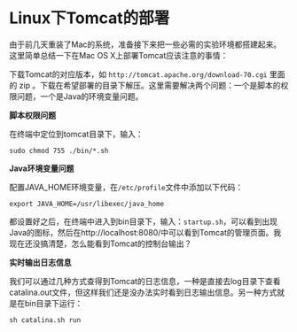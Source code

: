 # Linux下Tomcat的部署

由于前几天重装了Mac的系统，准备接下来把一些必需的实验环境都搭建起来。这里简单总结一下在Mac OS X上部署Tomcat应该注意的事情：

下载Tomcat的对应版本，如 `http://tomcat.apache.org/download-70.cgi` 里面的 zip 。下载在希望部署的目录下解压。这里需要解决两个问题：一个是脚本的权限问题，一个是Java的环境变量问题。

**脚本权限问题**

在终端中定位到tomcat目录下，输入：

`sudo chmod 755 ./bin/*.sh`

**Java环境变量问题**

配置JAVA_HOME环境变量，在`/etc/profile`文件中添加以下代码：

`export JAVA_HOME=/usr/libexec/java_home`
 

都设置好之后，在终端中进入到bin目录下，输入：`startup.sh`，可以看到出现Java的图标，然后在http://localhost:8080/中可以看到Tomcat的管理页面。我现在还没搞清楚，怎么能看到Tomcat的控制台输出？

**实时输出日志信息**

我们可以通过几种方式查得到Tomcat的日志信息，一种是直接去log目录下查看catalina.out文件，但这样我们还是没办法实时看到日志输出信息。另一种方式就是在bin目录下运行：

`sh catalina.sh run`



